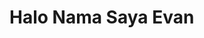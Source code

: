 <!DOCTYPE html>
<html>
    <head>
        <title>Tugas2Evan</title>
    </head>
    <body>
        <h1>Halo Nama Saya Evan</h1>
    </body>
</html>
